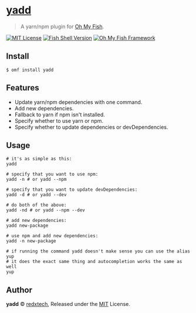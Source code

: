 # [yadd][repo-link]
> A yarn/npm plugin for [Oh My Fish][omf-link].

[![MIT License](https://img.shields.io/badge/license-MIT-007EC7.svg?style=flat-square)](/LICENSE)
[![Fish Shell Version](https://img.shields.io/badge/fish-v2.2.0-007EC7.svg?style=flat-square)](https://fishshell.com)
[![Oh My Fish Framework](https://img.shields.io/badge/Oh%20My%20Fish-Framework-007EC7.svg?style=flat-square)](https://www.github.com/oh-my-fish/oh-my-fish)


## Install

```fish
$ omf install yadd
```

## Features

* Update yarn/npm dependencies with one command.
* Add new dependencies.
* Fallback to yarn if npm isn't installed.
* Specify whether to use yarn or npm.
* Specify whether to update dependencies or devDependencies.

## Usage

```fish
# it's as simple as this:
yadd

# specify that you want to use npm:
yadd -n # or yadd --npm

# specify that you want to update devDependencies:
yadd -d # or yadd --dev

# do both of the above:
yadd -nd # or yadd --npm --dev

# add new dependencies:
yadd new-package

# use npm and add new dependencies:
yadd -n new-package

# if running the command yadd doesn't make sense you can use the alias yup
# it does the exact same thing and autocompletion works the same as well
yup
```

## Author

**yadd** © [redxtech][author], Released under the [MIT][mit] License.

[mit]:            https://opensource.org/licenses/MIT
[author]:         https://github.com/redxtech
[omf-link]:       https://github.com/oh-my-fish/oh-my-fish
[repo-link]:      https://github.com/redxtech/yadd

[license-badge]:  https://img.shields.io/badge/license-MIT-007EC7.svg?style=flat-square
